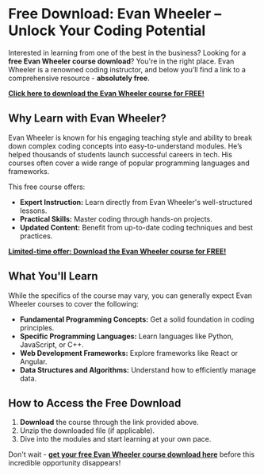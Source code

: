 # Free Download: Evan Wheeler – Unlock Your Coding Potential

Interested in learning from one of the best in the business? Looking for a **free Evan Wheeler course download**? You're in the right place. Evan Wheeler is a renowned coding instructor, and below you’ll find a link to a comprehensive resource - **absolutely free**.

[**Click here to download the Evan Wheeler course for FREE!**](https://udemywork.com/evan-wheeler)

## Why Learn with Evan Wheeler?

Evan Wheeler is known for his engaging teaching style and ability to break down complex coding concepts into easy-to-understand modules. He’s helped thousands of students launch successful careers in tech. His courses often cover a wide range of popular programming languages and frameworks.

This free course offers:
*   **Expert Instruction:** Learn directly from Evan Wheeler's well-structured lessons.
*   **Practical Skills:** Master coding through hands-on projects.
*   **Updated Content:** Benefit from up-to-date coding techniques and best practices.

[**Limited-time offer: Download the Evan Wheeler course for FREE!**](https://udemywork.com/evan-wheeler)

## What You'll Learn

While the specifics of the course may vary, you can generally expect Evan Wheeler courses to cover the following:

*   **Fundamental Programming Concepts:** Get a solid foundation in coding principles.
*   **Specific Programming Languages:** Learn languages like Python, JavaScript, or C++.
*   **Web Development Frameworks:** Explore frameworks like React or Angular.
*   **Data Structures and Algorithms:** Understand how to efficiently manage data.

## How to Access the Free Download

1. **Download** the course through the link provided above.
2. Unzip the downloaded file (if applicable).
3. Dive into the modules and start learning at your own pace.

Don't wait - **[get your free Evan Wheeler course download here](https://udemywork.com/evan-wheeler)** before this incredible opportunity disappears!
